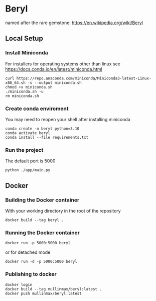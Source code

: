 # Beryl
named after the rare gemstone: https://en.wikipedia.org/wiki/Beryl


## Local Setup

### Install Miniconda

For installers for operating systems other than linux see https://docs.conda.io/en/latest/miniconda.html

    curl https://repo.anaconda.com/miniconda/Miniconda3-latest-Linux-x86_64.sh -s --output miniconda.sh
    chmod +x miniconda.sh
    ./miniconda.sh -u
    rm miniconda.sh

### Create conda enviroment

You may need to reopen your shell after installing miniconda

    conda create -n beryl python=3.10
    conda activate beryl
    conda install --file requirements.txt

### Run the project

The default port is 5000

    python ./app/main.py

## Docker

### Building the Docker container

With your working directory in the root of the repository

    docker build --tag beryl .

### Running the Docker container

    docker run -p 5000:5000 beryl

or for detached mode

    docker run -d -p 5000:5000 beryl    


### Publishing to docker

    docker login
    docker build --tag mullinmax/beryl:latest .
    docker push mullinmax/beryl:latest
